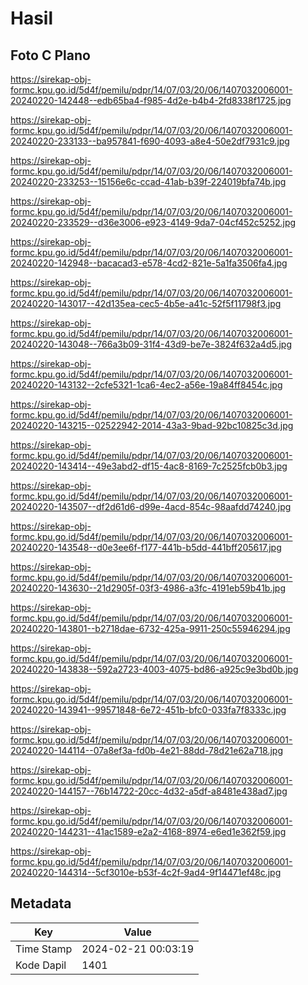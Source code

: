 # Hasil

## Foto C Plano

https://sirekap-obj-formc.kpu.go.id/5d4f/pemilu/pdpr/14/07/03/20/06/1407032006001-20240220-142448--edb65ba4-f985-4d2e-b4b4-2fd8338f1725.jpg

https://sirekap-obj-formc.kpu.go.id/5d4f/pemilu/pdpr/14/07/03/20/06/1407032006001-20240220-233133--ba957841-f690-4093-a8e4-50e2df7931c9.jpg

https://sirekap-obj-formc.kpu.go.id/5d4f/pemilu/pdpr/14/07/03/20/06/1407032006001-20240220-233253--15156e6c-ccad-41ab-b39f-224019bfa74b.jpg

https://sirekap-obj-formc.kpu.go.id/5d4f/pemilu/pdpr/14/07/03/20/06/1407032006001-20240220-233529--d36e3006-e923-4149-9da7-04cf452c5252.jpg

https://sirekap-obj-formc.kpu.go.id/5d4f/pemilu/pdpr/14/07/03/20/06/1407032006001-20240220-142948--bacacad3-e578-4cd2-821e-5a1fa3506fa4.jpg

https://sirekap-obj-formc.kpu.go.id/5d4f/pemilu/pdpr/14/07/03/20/06/1407032006001-20240220-143017--42d135ea-cec5-4b5e-a41c-52f5f11798f3.jpg

https://sirekap-obj-formc.kpu.go.id/5d4f/pemilu/pdpr/14/07/03/20/06/1407032006001-20240220-143048--766a3b09-31f4-43d9-be7e-3824f632a4d5.jpg

https://sirekap-obj-formc.kpu.go.id/5d4f/pemilu/pdpr/14/07/03/20/06/1407032006001-20240220-143132--2cfe5321-1ca6-4ec2-a56e-19a84ff8454c.jpg

https://sirekap-obj-formc.kpu.go.id/5d4f/pemilu/pdpr/14/07/03/20/06/1407032006001-20240220-143215--02522942-2014-43a3-9bad-92bc10825c3d.jpg

https://sirekap-obj-formc.kpu.go.id/5d4f/pemilu/pdpr/14/07/03/20/06/1407032006001-20240220-143414--49e3abd2-df15-4ac8-8169-7c2525fcb0b3.jpg

https://sirekap-obj-formc.kpu.go.id/5d4f/pemilu/pdpr/14/07/03/20/06/1407032006001-20240220-143507--df2d61d6-d99e-4acd-854c-98aafdd74240.jpg

https://sirekap-obj-formc.kpu.go.id/5d4f/pemilu/pdpr/14/07/03/20/06/1407032006001-20240220-143548--d0e3ee6f-f177-441b-b5dd-441bff205617.jpg

https://sirekap-obj-formc.kpu.go.id/5d4f/pemilu/pdpr/14/07/03/20/06/1407032006001-20240220-143630--21d2905f-03f3-4986-a3fc-4191eb59b41b.jpg

https://sirekap-obj-formc.kpu.go.id/5d4f/pemilu/pdpr/14/07/03/20/06/1407032006001-20240220-143801--b2718dae-6732-425a-9911-250c55946294.jpg

https://sirekap-obj-formc.kpu.go.id/5d4f/pemilu/pdpr/14/07/03/20/06/1407032006001-20240220-143838--592a2723-4003-4075-bd86-a925c9e3bd0b.jpg

https://sirekap-obj-formc.kpu.go.id/5d4f/pemilu/pdpr/14/07/03/20/06/1407032006001-20240220-143941--99571848-6e72-451b-bfc0-033fa7f8333c.jpg

https://sirekap-obj-formc.kpu.go.id/5d4f/pemilu/pdpr/14/07/03/20/06/1407032006001-20240220-144114--07a8ef3a-fd0b-4e21-88dd-78d21e62a718.jpg

https://sirekap-obj-formc.kpu.go.id/5d4f/pemilu/pdpr/14/07/03/20/06/1407032006001-20240220-144157--76b14722-20cc-4d32-a5df-a8481e438ad7.jpg

https://sirekap-obj-formc.kpu.go.id/5d4f/pemilu/pdpr/14/07/03/20/06/1407032006001-20240220-144231--41ac1589-e2a2-4168-8974-e6ed1e362f59.jpg

https://sirekap-obj-formc.kpu.go.id/5d4f/pemilu/pdpr/14/07/03/20/06/1407032006001-20240220-144314--5cf3010e-b53f-4c2f-9ad4-9f14471ef48c.jpg


## Metadata

| Key        | Value               |
| ---------- | ------------------- |
| Time Stamp | 2024-02-21 00:03:19 |
| Kode Dapil | 1401                |



